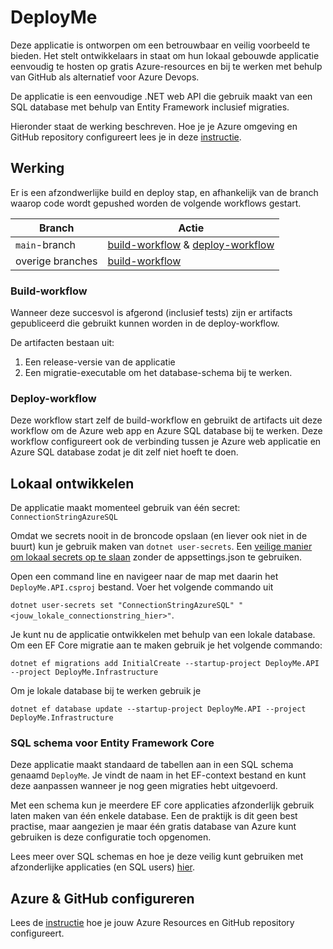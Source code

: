 # DeployMe
Deze applicatie is ontworpen om een betrouwbaar en veilig voorbeeld te bieden. Het stelt ontwikkelaars in staat om hun lokaal gebouwde applicatie eenvoudig te hosten op gratis Azure-resources en bij te werken met behulp van GitHub als alternatief voor Azure Devops.

De applicatie is een eenvoudige .NET web API die gebruik maakt van een SQL database met behulp van Entity Framework inclusief migraties. 

Hieronder staat de werking beschreven. Hoe je je Azure omgeving en GitHub repository configureert lees je in deze [instructie](SETUP.md).

## Werking
Er is een afzondwerlijke build en deploy stap, en afhankelijk van de branch waarop code wordt gepushed worden de volgende workflows gestart.

| Branch    | Actie        |
|-----------|--------------|
| `main`-branch      |  [build-workflow](./.github/workflows/build.yml) & [deploy-workflow](./.github/workflows/deploy.yml)  |
| overige branches      | [build-workflow](./.github/workflows/build.yml)  |

### Build-workflow
Wanneer deze succesvol is afgerond (inclusief tests) zijn er artifacts gepubliceerd die gebruikt kunnen worden in de deploy-workflow. 

De artifacten bestaan uit:
1. Een release-versie van de applicatie
2. Een migratie-executable om het database-schema bij te werken.

### Deploy-workflow
Deze workflow start zelf de build-workflow en gebruikt de artifacts uit deze workflow om de Azure web app en Azure SQL database bij te werken. Deze workflow configureert ook de verbinding tussen je Azure web applicatie en Azure SQL database zodat je dit zelf niet hoeft te doen. 

## Lokaal ontwikkelen
De applicatie maakt momenteel gebruik van één secret: `ConnectionStringAzureSQL`

Omdat we secrets nooit in de broncode opslaan (en liever ook niet in de buurt) kun je gebruik maken van `dotnet user-secrets`. Een [veilige manier om lokaal secrets op te slaan](https://learn.microsoft.com/en-us/aspnet/core/security/app-secrets?view=aspnetcore-8.0&tabs=windows) zonder de appsettings.json te gebruiken. 

Open een command line en navigeer naar de map met daarin het `DeployMe.API.csproj` bestand. Voer het volgende commando uit

`dotnet user-secrets set "ConnectionStringAzureSQL" "<jouw_lokale_connectionstring_hier>"`.

Je kunt nu de applicatie ontwikkelen met behulp van een lokale database. Om een EF Core migratie aan te maken gebruik je het volgende commando:

`dotnet ef migrations add InitialCreate --startup-project DeployMe.API --project DeployMe.Infrastructure`

Om je lokale database bij te werken gebruik je

`dotnet ef database update --startup-project DeployMe.API --project DeployMe.Infrastructure`

### SQL schema voor Entity Framework Core 
Deze applicatie maakt standaard de tabellen aan in een SQL schema genaamd `DeployMe`. Je vindt de naam in het EF-context bestand en kunt deze aanpassen wanneer je nog geen migraties hebt uitgevoerd.

Met een schema kun je meerdere EF core applicaties afzonderlijk gebruik laten maken van één enkele database. Een de praktijk is dit geen best practise, maar aangezien je maar één gratis database van Azure kunt gebruiken is deze configuratie toch opgenomen.

Lees meer over SQL schemas en hoe je deze veilig kunt gebruiken met afzonderlijke applicaties (en SQL users) [hier](https://www.sqlshack.com/a-walkthrough-of-sql-schema/).

## Azure & GitHub configureren
Lees de [instructie](SETUP.md) hoe je jouw Azure Resources en GitHub repository configureert.